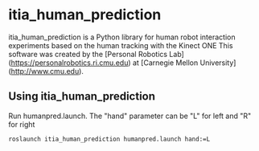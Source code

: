 itia_human_prediction
==========================

itia_human_prediction is a Python library for human robot interaction experiments based on the human tracking with the Kinect ONE
This software was created by the [Personal Robotics Lab] (https://personalrobotics.ri.cmu.edu) at [Carnegie Mellon University] (http://www.cmu.edu). 


## Using itia_human_prediction ##

Run humanpred.launch. The "hand" parameter can be "L" for left and "R" for right

    roslaunch itia_human_prediction humanpred.launch hand:=L
    




